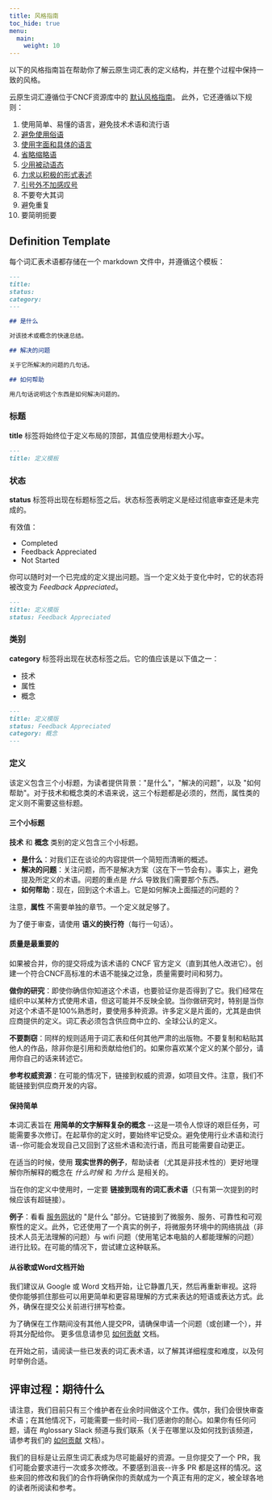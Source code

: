 ```yaml
---
title: 风格指南
toc_hide: true
menu:
  main:
    weight: 10 
---
```


以下的风格指南旨在帮助你了解云原生词汇表的定义结构，并在整个过程中保持一致的风格。

云原生词汇遵循位于CNCF资源库中的 [默认风格指南](https://github.com/cncf/foundation/blob/master/style-guide.md)。 此外，它还遵循以下规则：

1. 使用简单、易懂的语言，避免技术术语和流行语
2. [避免使用俗语](https://en.wikipedia.org/wiki/Colloquialism)
3. [使用字面和具体的语言](https://guidetogrammar.org/grammar/composition/abstract.htm)
4. [省略缩略语](https://en.wikipedia.org/wiki/Contraction_(grammar))
5. [少用被动语态](https://www.ef.com/ca/english-resources/english-grammar/passive-voice/)
6. [力求以积极的形式表述](https://examples.yourdictionary.com/positive-sentence-examples.html)
7. [引号外不加感叹号](https://www.grammarly.com/blog/exclamation-mark/)
8. 不要夸大其词
9. 避免重复
10. 要简明扼要

## Definition Template

每个词汇表术语都存储在一个 markdown 文件中，并遵循这个模板：

```md
---
title: 
status: 
category: 
---

## 是什么

对该技术或概念的快速总结。

## 解决的问题

关于它所解决的问题的几句话。

## 如何帮助

用几句话说明这个东西是如何解决问题的。
```

### 标题

**title** 标签将始终位于定义布局的顶部，其值应使用标题大小写。

```md
---
title: 定义模板
```

### 状态

**status** 标签将出现在标题标签之后。状态标签表明定义是经过彻底审查还是未完成的。

有效值：

- Completed
- Feedback Appreciated
- Not Started

你可以随时对一个已完成的定义提出问题。当一个定义处于变化中时，它的状态将被改变为 *Feedback Appreciated*。

```md
---
title: 定义模版
status: Feedback Appreciated
```

### 类别

**category** 标签将出现在状态标签之后。它的值应该是以下值之一：

- 技术
- 属性
- 概念

```md
---
title: 定义模版
status: Feedback Appreciated
category: 概念
---
```

### 定义

该定义包含三个小标题，为读者提供背景："是什么"，"解决的问题"，以及 "如何帮助"。对于技术和概念类的术语来说，这三个标题都是必须的，然而，属性类的定义则不需要这些标题。

#### 三个小标题

**技术** 和 **概念** 类别的定义包含三个小标题。

- **是什么**：对我们正在谈论的内容提供一个简短而清晰的概述。
- **解决的问题**：关注问题，而不是解决方案（这在下一节会有）。事实上，避免提及所定义的术语。问题的重点是 *什么* 导致我们需要那个东西。
- **如何帮助**：现在，回到这个术语上。它是如何解决上面描述的问题的？

注意，**属性** 不需要单独的章节。一个定义就足够了。

为了便于审查，请使用 **语义的换行符**（每行一句话）。

#### 质量是最重要的

如果被合并，你的提交将成为该术语的 CNCF 官方定义（直到其他人改进它）。创建一个符合CNCF高标准的术语不能操之过急，质量需要时间和努力。

**做你的研究**：即使你确信你知道这个术语，也要验证你是否得到了它。我们经常在组织中以某种方式使用术语，但这可能并不反映全貌。当你做研究时，特别是当你对这个术语不是100%熟悉时，要使用多种资源。许多定义是片面的，尤其是由供应商提供的定义。词汇表必须包含供应商中立的、全球公认的定义。

**不要剽窃**：同样的规则适用于词汇表和任何其他严肃的出版物。不要复制和粘贴其他人的作品，除非你是引用和贡献给他们的。如果你喜欢某个定义的某个部分，请用你自己的话来转述它。

**参考权威资源**：在可能的情况下，链接到权威的资源，如项目文件。注意，我们不能链接到供应商开发的内容。

#### 保持简单

本词汇表旨在 **用简单的文字解释复杂的概念** --这是一项令人惊讶的艰巨任务，可能需要多次修订。在起草你的定义时，要始终牢记受众。避免使用行业术语和流行语--你可能会发现自己又回到了这些术语和流行语，而且可能需要自动更正。

在适当的时候，使用 **现实世界的例子**，帮助读者（尤其是非技术性的）更好地理解你所解释的概念在 *什么时候* 和 *为什么* 是相关的。

当在你的定义中使用时，一定要 **链接到现有的词汇表术语**（只有第一次提到的时候应该有超链接）。

**例子**：看看 [服务网状](/zh-cn/service_mesh/)的 "是什么 "部分。它链接到了微服务、服务、可靠性和可观察性的定义。此外，它还使用了一个真实的例子，将微服务环境中的网络挑战（非技术人员无法理解的问题）与 wifi 问题（使用笔记本电脑的人都能理解的问题）进行比较。在可能的情况下，尝试建立这种联系。

#### 从谷歌或Word文档开始

我们建议从 Google 或 Word 文档开始，让它静置几天，然后再重新审视。这将使你能够抓住那些可以用更简单和更容易理解的方式来表达的短语或表达方式。此外，确保在提交公关前进行拼写检查。

为了确保在工作期间没有其他人提交PR，请确保申请一个问题（或创建一个），并将其分配给你。 更多信息请参见 [如何贡献](/zh-cn/contribute/) 文档。

在开始之前，请阅读一些已发表的词汇表术语，以了解其详细程度和难度，以及何时举例合适。

## 评审过程：期待什么

请注意，我们目前只有三个维护者在业余时间做这个工作。偶尔，我们会很快审查术语；在其他情况下，可能需要一些时间--我们感谢你的耐心。如果你有任何问题，请在 #glossary Slack 频道与我们联系（关于在哪里以及如何找到该频道，请参考我们的 [如何贡献](/zh-cn/contribute/) 文档）。

我们的目标是让云原生词汇表成为尽可能最好的资源。一旦你提交了一个 PR，我们可能会要求进行一次或多次修改。不要感到沮丧--许多 PR 都是这样的情况。这些来回的修改和我们的合作将确保你的贡献成为一个真正有用的定义，被全球各地的读者所阅读和参考。
